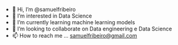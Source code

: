 - 👋 Hi, I’m @samuelfribeiro
- 👀 I’m interested in Data Science
- 🌱 I’m currently learning machine learning models
- 💞️ I’m looking to collaborate on Data engineering e Data Science
- 📫 How to reach me ... samuelfribeiro@gmail.com

<!---
samuelfribeiro/samuelfribeiro is a ✨ special ✨ repository because its `README.md` (this file) appears on your GitHub profile.
You can click the Preview link to take a look at your changes.
--->
